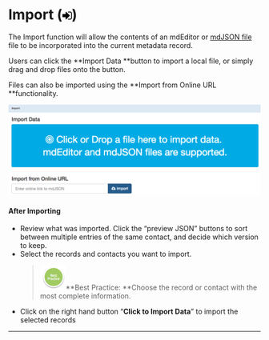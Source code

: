 # Import \(![](/assets/symbol_sign-in_16.png)\)

The Import function will allow the contents of an mdEditor or [mdJSON file](https://github.com/adiwg/mdJson-schemas/blob/master/test/draft-04.json)  file to be incorporated into the current metadata record.

Users can click the **Import Data **button to import a local file, or simply drag and drop files onto the button.

Files can also be imported using the **Import from Online URL **functionality.

![](/assets/Import_Window.png)

#### After Importing

* Review what was imported. Click the “preview JSON” buttons to sort between multiple entries of the same contact, and decide which version to keep. 
* Select the records and contacts you want to import.
  > ![](/assets/BestPracticeSmall.png)**Best Practice: **Choose the record or contact with the most complete information.
* Click on the right hand button “**Click to Import Data**” to import the selected records

---



